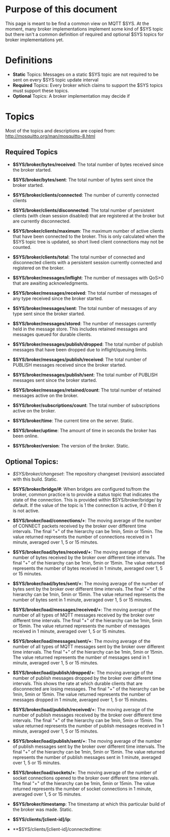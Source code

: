 # Purpose of this document

This page is meant to be find a common view on MQTT $SYS. At the moment, many broker implementations implement some kind of $SYS topic but there isn't a common definition of required and optional $SYS topics for broker implementations yet. 

# Definitions
* **Static** Topics: Messages on a static $SYS topic are not required to be sent on every $SYS topic update interval
* **Required** Topics: Every broker which claims to support the $SYS topics must support these topics. 
* **Optional** Topics: A broker implementation may decide if


# Topics

Most of the topics and descriptions are copied from: http://mosquitto.org/man/mosquitto-8.html

## Required Topics

* **$SYS/broker/bytes/received**:
The total number of bytes received since the broker started.

* **$SYS/broker/bytes/sent**:
The total number of bytes sent since the broker started.

* **$SYS/broker/clients/connected**:
The number of currently connected clients

* **$SYS/broker/clients/disconnected**:
The total number of persistent clients (with clean session disabled) that are registered at the broker but are currently disconnected.

* **$SYS/broker/clients/maximum**:
The maximum number of active clients that have been connected to the broker. This is only calculated when the $SYS topic tree is updated, so short lived client connections may not be counted.

* **$SYS/broker/clients/total**:
The total number of connected and disconnected clients with a persistent session currently connected and registered on the broker.

* **$SYS/broker/messages/inflight**:
The number of messages with QoS>0 that are awaiting acknowledgments.

* **$SYS/broker/messages/received**:
The total number of messages of any type received since the broker started.

* **$SYS/broker/messages/sent**:
The total number of messages of any type sent since the broker started.

* **$SYS/broker/messages/stored**:
The number of messages currently held in the message store. This includes retained messages and messages queued for durable clients.

* **$SYS/broker/messages/publish/dropped**:
The total number of publish messages that have been dropped due to inflight/queuing limits.

* **$SYS/broker/messages/publish/received**:
The total number of PUBLISH messages received since the broker started.

* **$SYS/broker/messages/publish/sent**:
The total number of PUBLISH messages sent since the broker started.

* **$SYS/broker/messages/retained/count**:
The total number of retained messages active on the broker.

* **$SYS/broker/subscriptions/count**:
The total number of subscriptions active on the broker.

* **$SYS/broker/time**:
The current time on the server. Static.

* **$SYS/broker/uptime**:
The amount of time in seconds the broker has been online.

* **$SYS/broker/version**:
The version of the broker. Static.

## Optional Topics:

* *$SYS/broker/changeset*:
The repository changeset (revision) associated with this build. Static.

* **$SYS/broker/bridge/#**:
When bridges are configured to/from the broker, common practice is to provide a status topic that indicates the state of the connection. This is provided within $SYS/broker/bridge/ by default. If the value of the topic is 1 the connection is active, if 0 then it is not active.

* **$SYS/broker/load/connections/+**:
The moving average of the number of CONNECT packets received by the broker over different time intervals. The final "+" of the hierarchy can be 1min, 5min or 15min. The value returned represents the number of connections received in 1 minute, averaged over 1, 5 or 15 minutes.

* **$SYS/broker/load/bytes/received/+**:
The moving average of the number of bytes received by the broker over different time intervals. The final "+" of the hierarchy can be 1min, 5min or 15min. The value returned represents the number of bytes received in 1 minute, averaged over 1, 5 or 15 minutes.

* **$SYS/broker/load/bytes/sent/+**:
The moving average of the number of bytes sent by the broker over different time intervals. The final "+" of the hierarchy can be 1min, 5min or 15min. The value returned represents the number of bytes sent in 1 minute, averaged over 1, 5 or 15 minutes.

* **$SYS/broker/load/messages/received/+**:
The moving average of the number of all types of MQTT messages received by the broker over different time intervals. The final "+" of the hierarchy can be 1min, 5min or 15min. The value returned represents the number of messages received in 1 minute, averaged over 1, 5 or 15 minutes.

* **$SYS/broker/load/messages/sent/+**:
The moving average of the number of all types of MQTT messages sent by the broker over different time intervals. The final "+" of the hierarchy can be 1min, 5min or 15min. The value returned represents the number of messages send in 1 minute, averaged over 1, 5 or 15 minutes.

* **$SYS/broker/load/publish/dropped/+**:
The moving average of the number of publish messages dropped by the broker over different time intervals. This shows the rate at which durable clients that are disconnected are losing messages. The final "+" of the hierarchy can be 1min, 5min or 15min. The value returned represents the number of messages dropped in 1 minute, averaged over 1, 5 or 15 minutes.

* **$SYS/broker/load/publish/received/+**:
The moving average of the number of publish messages received by the broker over different time intervals. The final "+" of the hierarchy can be 1min, 5min or 15min. The value returned represents the number of publish messages received in 1 minute, averaged over 1, 5 or 15 minutes.

* **$SYS/broker/load/publish/sent/+**:
The moving average of the number of publish messages sent by the broker over different time intervals. The final "+" of the hierarchy can be 1min, 5min or 15min. The value returned represents the number of publish messages sent in 1 minute, averaged over 1, 5 or 15 minutes.

* **$SYS/broker/load/sockets/+**:
The moving average of the number of socket connections opened to the broker over different time intervals. The final "+" of the hierarchy can be 1min, 5min or 15min. The value returned represents the number of socket connections in 1 minute, averaged over 1, 5 or 15 minutes.

* **$SYS/broker/timestamp**:
The timestamp at which this particular build of the broker was made. Static.

* **$SYS/clients/[client-id]/ip**:
* **$SYS/clients/[client-id]/connectedtime:
